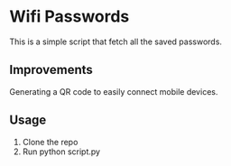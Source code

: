 # Wifi Passwords
This is a simple script that fetch all the saved passwords.

## Improvements
Generating a QR code to easily connect mobile devices.

## Usage
1. Clone the repo
2. Run python script.py 